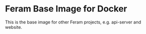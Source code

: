# Feram Base Image for Docker

This is the base image for other Feram projects, e.g. api-server and website.
